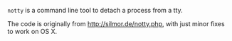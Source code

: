 `notty` is a command line tool to detach a process from a tty.

The code is originally from http://silmor.de/notty.php, with just minor fixes to work on OS X.

